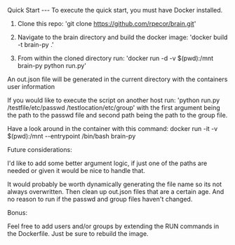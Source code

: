 Quick Start --- To execute the quick start, you must have Docker installed.
1. Clone this repo: 'git clone https://github.com/rpecor/brain.git'

2. Navigate to the brain directory and build the docker image: 'docker build -t brain-py .'

3. From within the cloned directory run: 'docker run -d -v $(pwd):/mnt brain-py python run.py'

An out.json file will be generated in the current directory with the containers user information


If you would like to execute the script on another host run: 'python run.py /testfile/etc/passwd /testlocation/etc/group' with the first argument being the path to the passwd file and second path being the path to the group file.

Have a look around in the container with this command: docker run -it -v $(pwd):/mnt --entrypoint /bin/bash brain-py

Future considerations:

I'd like to add some better argument logic, if just one of the paths are needed or given it would be nice to handle that.

It would probably be worth dynamically generating the file name so its not always overwritten. Then clean up out.json files that are a certain age.
And no reason to run if the passwd and group files haven't changed.

Bonus:

Feel free to add users and/or groups by extending the RUN commands in the Dockerfile. 
Just be sure to rebuild the image.